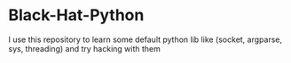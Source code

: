 # Black-Hat-Python
I use this repository to learn some default python lib like (socket, argparse, sys, threading) and try hacking with them
